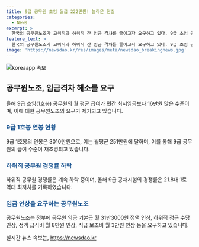 ```yaml
---
title: 9급 공무원 초임 월급 222만원! 놀라운 현실
categories:
  - News
excerpt: >
  한국의 공무원노조가 고위직과 하위직 간 임금 격차를 줄이고자 요구하고 있다. 9급 초임 공무원의 월 평균 급여가 민간 최저임금을 상회하는 것으로 나타났으며, 과거에 비해 공개 시험 경쟁률이 급격히 하락했다. 이러한 상황에서 공무원노조는 공무원의 임금을 높이고 하위직의 생활을 보장하기 위해 정액 인상을 요구하고 있다. 또한, 정부에게 고위직과 하위직 간의 임금 격차를 해소하기 위한 조처를 취할 것을 촉구하고 있다.
feature_text: >
  한국의 공무원노조가 고위직과 하위직 간 임금 격차를 줄이고자 요구하고 있다. 9급 초임 공무원의 월 평균 급여가 민간 최저임금을 상회하는 것으로 나타났으며, 과거에 비해 공개 시험 경쟁률이 급격히 하락했다. 이러한 상황에서 공무원노조는 공무원의 임금을 높이고 하위직의 생활을 보장하기 위해 정액 인상을 요구하고 있다. 또한, 정부에게 고위직과 하위직 간의 임금 격차를 해소하기 위한 조처를 취할 것을 촉구하고 있다.
image: 'https://newsdao.kr/res/images/meta/newsdao_breakingnews.jpg'
---
```


<p><img src="https://newsdao.kr/res/images/meta/newsdao_breakingnews.jpg" alt="koreaapp 속보" /></p>

<h2 data-ke-size="size26">공무원노조, 임금격차 해소를 요구</h2>

<p data-ke-size="size16">올해 9급 초임(1호봉) 공무원의 월 평균 급여가 민간 최저임금보다 16만원 많은 수준이며, 이에 대한 공무원노조의 요구가 제기되고 있습니다.</p>

<h3><b><span style="color: #1a5490;">9급 1호봉 연봉 현황</span></b></h3>

<p data-ke-size="size16">9급 1호봉의 연봉은 3010만원으로, 이는 월평균 251만원에 달하며, 이를 통해 9급 공무원의 급여 수준이 재조명되고 있습니다.</p>

<h3><b><span style="color: #1a5490;">하위직 공무원 경쟁률 하락</span></b></h3>

<p data-ke-size="size16">하위직 공무원 경쟁률은 계속 하락 중이며, 올해 9급 공채시험의 경쟁률은 21.8대 1로 역대 최저치를 기록하였습니다.</p>

<h3><b><span style="color: #1a5490;">임금 인상을 요구하는 공무원노조</span></b></h3>

<p data-ke-size="size16">공무원노조는 정부에 공무원 임금 기본급 월 31만3000원 정액 인상, 하위직 정근 수당 인상, 정액 급식비 월 8만원 인상, 직급 보조비 월 3만원 인상 등을 요구하고 있습니다.</p>
실시간 뉴스 속보는, <a href="https://newsdao.kr" rel="dofollow">https://newsdao.kr</a>


